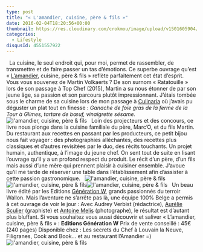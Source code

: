 ```yaml
---
type: post
title: "« L'amandier, cuisine, père & fils »"
date: 2016-02-04T18:20:56+00:00
thumbnail: https://res.cloudinary.com/crokmou/image/upload/v1501605904/livre-martin-volkaerts-l-amandier-crokmou-blog-culinaire-160x107_wcjpeq.jpg
categories: 
  - Lifestyle
disqusId: 4551557922
---
```


  La cuisine, le seul endroit qui, pour moi, permet de rassembler, de transmettre et de faire passer un tas d’émotions. Ce superbe ouvrage qu’est « [L’amandier](http://amandier.be/), cuisine, père & fils » reflète parfaitement cet état d’esprit. Vous vous souvenez de Martin Volkaerts ? De son surnom « Ratatouille » lors de son passage à Top Chef (2015), Martin a su nous étonner de par son jeune âge, sa passion et son parcours plutôt impressionnant. J’étais tombée sous le charme de sa cuisine lors de mon passage à [Culinaria](http://www.crokmou.com/2015/05/the-belgium-effect) où j’avais pu déguster un plat tout en finesse : _Ganache de foie gras de la ferme de la Tour à Glimes, tartare de bœuf, vinaigrette sésame._   ![l'amandier, cuisine, père & fils](https://res.cloudinary.com/crokmou/image/upload/v1501605911/livre-martin-volkaerts-l-amandier-crokmou-blog-culinaire-5_t8vjmr.jpg)   Loin des projecteurs et des concours, ce livre nous plonge dans la cuisine familiale du père, Marc’O, et du fils Martin. Du restaurant aux recettes en passant par les producteurs, ce petit bijou nous fait voyager : des photographies alléchantes, des recettes plus classiques et d’autres revisitées par le duo, des récits touchants. Un projet humain, authentique, à l’image du jeune chef. On sent tout de suite en lisant l’ouvrage qu’il y a un profond respect du produit. Le récit d’un père, d’un fils mais aussi d’une mère qui prennent plaisir à cuisiner ensemble. J’avoue qu’il me tarde de réserver une table dans l’établissement afin d’assister à cette passion gastronomique.   ![l'amandier, cuisine, père & fils](https://res.cloudinary.com/crokmou/image/upload/v1501605904/livre-martin-volkaerts-l-amandier-crokmou-blog-culinaire-4_qbv3nv.jpg) ![l'amandier, cuisine, père & fils](https://res.cloudinary.com/crokmou/image/upload/v1501605904/livre-martin-volkaerts-l-amandier-crokmou-blog-culinaire-2_ao80ty.jpg)![l'amandier, cuisine, père & fils](https://res.cloudinary.com/crokmou/image/upload/v1501605905/livre-martin-volkaerts-l-amandier-crokmou-blog-culinaire-3_s28yjb.jpg)   Un beau livre édité par les Editions [Génération W](http://generationw.be/), grands passionnés du terroir Wallon. Mais l’aventure ne s’arrête pas là, une équipe 100% Belge a permis à cet ouvrage de voir le jour : Avec Audrey Verbist (rédactrice), [Aurélie Sculier](http://antescriptum.com/) (graphiste) et [Antoine Melis](http://www.antoinemelis.com/) (photographe), le résultat est d’autant plus bluffant. Si vous souhaitez vous aussi découvrir et saliver « L’amandier, cuisine, père & fils » : **Editions Génération W** Prix de vente conseillé : 45€ (240 pages) Disponible chez : Les secrets du Chef à Louvain la Neuve, Filigranes, Cook and Book… et au restaurant l’Amandier =)   ![l'amandier, cuisine, père & fils](https://res.cloudinary.com/crokmou/image/upload/v1501605904/livre-martin-volkaerts-l-amandier-crokmou-blog-culinaire-1_bvyejr.jpg)
